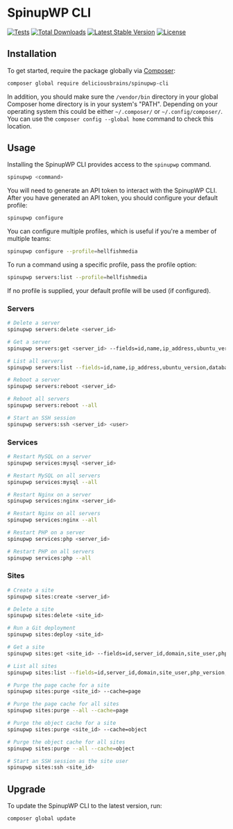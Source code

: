 # SpinupWP CLI

[![Tests](https://github.com/deliciousbrains/spinupwp-cli/actions/workflows/tests.yml/badge.svg?event=push)](https://github.com/deliciousbrains/spinupwp-cli/actions/workflows/tests.yml)
[![Total Downloads](https://img.shields.io/packagist/dt/deliciousbrains/spinupwp-cli)](https://packagist.org/packages/deliciousbrains/spinupwp-cli)
[![Latest Stable Version](https://img.shields.io/packagist/v/deliciousbrains/spinupwp-cli)](https://packagist.org/packages/deliciousbrains/spinupwp-cli)
[![License](https://img.shields.io/packagist/l/deliciousbrains/spinupwp-cli)](https://packagist.org/packages/deliciousbrains/spinupwp-cli)

## Installation
To get started, require the package globally via [Composer](https://getcomposer.org):
```bash
composer global require deliciousbrains/spinupwp-cli
```
In addition, you should make sure the `/vendor/bin` directory in your global Composer home directory is in your system's "PATH". Depending on your operating system this could be either `~/.composer/` or `~/.config/composer/`. You can use the `composer config --global home` command to check this location.

## Usage
Installing the SpinupWP CLI provides access to the `spinupwp` command.
```bash
spinupwp <command>
````
You will need to generate an API token to interact with the SpinupWP CLI. After you have generated an API token, you should configure your default profile:
```bash
spinupwp configure
````
You can configure multiple profiles, which is useful if you're a member of multiple teams:
```bash
spinupwp configure --profile=hellfishmedia
```
To run a command using a specific profile, pass the profile option:
```bash
spinupwp servers:list --profile=hellfishmedia
```
If no profile is supplied, your default profile will be used (if configured).

### Servers
```bash
# Delete a server
spinupwp servers:delete <server_id>

# Get a server
spinupwp servers:get <server_id> --fields=id,name,ip_address,ubuntu_version,database.server

# List all servers
spinupwp servers:list --fields=id,name,ip_address,ubuntu_version,database.server

# Reboot a server
spinupwp servers:reboot <server_id>

# Reboot all servers
spinupwp servers:reboot --all

# Start an SSH session
spinupwp servers:ssh <server_id> <user>
```

### Services
```bash
# Restart MySQL on a server
spinupwp services:mysql <server_id>

# Restart MySQL on all servers
spinupwp services:mysql --all

# Restart Nginx on a server
spinupwp services:nginx <server_id>

# Restart Nginx on all servers
spinupwp services:nginx --all

# Restart PHP on a server
spinupwp services:php <server_id>

# Restart PHP on all servers
spinupwp services:php --all
```

### Sites
```bash
# Create a site
spinupwp sites:create <server_id>

# Delete a site
spinupwp sites:delete <site_id>

# Run a Git deployment
spinupwp sites:deploy <site_id>

# Get a site
spinupwp sites:get <site_id> --fields=id,server_id,domain,site_user,php_version,page_cache,https

# List all sites
spinupwp sites:list --fields=id,server_id,domain,site_user,php_version,page_cache,https

# Purge the page cache for a site
spinupwp sites:purge <site_id> --cache=page

# Purge the page cache for all sites
spinupwp sites:purge --all --cache=page

# Purge the object cache for a site
spinupwp sites:purge <site_id> --cache=object

# Purge the object cache for all sites
spinupwp sites:purge --all --cache=object

# Start an SSH session as the site user
spinupwp sites:ssh <site_id>
```

## Upgrade
To update the SpinupWP CLI to the latest version, run:
```bash
composer global update
```
